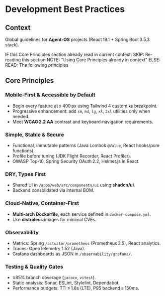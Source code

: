 # Development Best Practices

## Context
Global guidelines for **Agent‑OS** projects (React 19.1 + Spring Boot 3.5.3 stack).

<conditional-block context-check="core-principles">
IF this Core Principles section already read in current context:
  SKIP: Re-reading this section
  NOTE: "Using Core Principles already in context"
ELSE:
  READ: The following principles

## Core Principles

### Mobile‑First & Accessible by Default
- Begin every feature at ≤ 400 px using Tailwind 4 custom **`xs`** breakpoint.  
- Progressive enhancement: add `sm`, `md`, `lg`, `xl`, `2xl` utilities only when needed.  
- Meet **WCAG 2.2 AA** contrast and keyboard‑navigation requirements.

### Simple, Stable & Secure
- Functional, immutable patterns (Java Lombok `@Value`, React hooks/pure functions).  
- Profile before tuning (JDK Flight Recorder, React Profiler).  
- OWASP Top‑10, Spring Security OAuth 2.2, Helmet.js in React.

### DRY, Types First
- Shared UI in `/apps/web/src/components/ui` using **shadcn/ui**.  
- Backend consolidated via internal BOM.

### Cloud‑Native, Container‑First
- **Multi‑arch Dockerfile**, each service defined in `docker-compose.yml`.  
- Use **distroless** images for minimal CVEs.

### Observability
- Metrics: Spring `/actuator/prometheus` (Prometheus 3.5), React analytics.  
- Traces: OpenTelemetry 1.52 (Java).  
- Grafana dashboards as JSON in `/observability/grafana/`.

### Testing & Quality Gates
- ≥85% branch coverage (`jacoco`, `vitest`).  
- Static analysis: Sonar, ESLint, Stylelint, Dependabot.  
- Performance budgets: TTI ≤ 1.8s (LTE), P95 backend ≤ 150ms.

</conditional-block>
